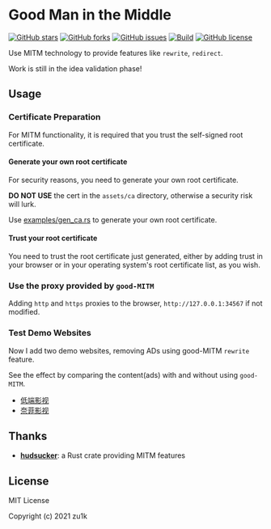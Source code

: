# Good Man in the Middle

[![GitHub stars](https://img.shields.io/github/stars/zu1k/good-mitm)](https://github.com/zu1k/good-mitm/stargazers)
[![GitHub forks](https://img.shields.io/github/forks/zu1k/good-mitm)](https://github.com/zu1k/good-mitm/network)
[![GitHub issues](https://img.shields.io/github/issues/zu1k/good-mitm)](https://github.com/zu1k/good-mitm/issues)
[![Build](https://github.com/zu1k/good-mitm/actions/workflows/build.yml/badge.svg)](https://github.com/zu1k/good-mitm/actions/workflows/build.yml)
[![GitHub license](https://img.shields.io/github/license/zu1k/good-mitm)](https://github.com/zu1k/good-mitm/blob/master/LICENSE)

Use MITM technology to provide features like `rewrite`, `redirect`.

Work is still in the idea validation phase!

## Usage

### Certificate Preparation

For MITM functionality, it is required that you trust the self-signed root certificate.

#### Generate your own root certificate

For security reasons, you need to generate your own root certificate.

**DO NOT USE** the cert in the `assets/ca` directory, otherwise a security risk will lurk.

Use [examples/gen_ca.rs](examples/gen_ca.rs) to generate your own root certificate.

#### Trust your root certificate

You need to trust the root certificate just generated, either by adding trust in your browser or in your operating system's root certificate list, as you wish.

### Use the proxy provided by `good-MITM`

Adding `http` and `https` proxies to the browser, `http://127.0.0.1:34567` if not modified.

### Test Demo Websites

Now I add two demo websites, removing ADs using good-MITM `rewrite` feature.

See the effect by comparing the content(ads) with and without using `good-MITM`.

- [低端影视](https://ddrk.me/)
- [奈菲影视](https://www.nfmovies.com/)

## Thanks

- [**hudsucker**](https://github.com/omjadas/hudsucker): a Rust crate providing MITM features

## License

MIT License

Copyright (c) 2021 zu1k
